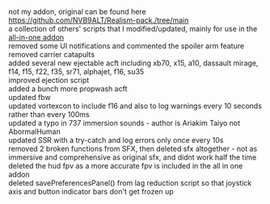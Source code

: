 not my addon, original can be found here https://github.com/NVB9ALT/Realism-pack./tree/main <br/>
a collection of others' scripts that I modified/updated, mainly for use in the [all-in-one addon](https://github.com/geofs-pilot/GeoFS-All-in-one-Addon/tree/main) <br/>
removed some UI notifications and commented the spoiler arm feature <br/>
removed carrier catapults <br/>
added several new ejectable acft including xb70, x15, a10, dassault mirage, f14, f15, f22, f35, sr71, alphajet, f16, su35 <br/>
improved ejection script <br/>
added a bunch more propwash acft <br/>
updated fbw <br/>
updated vortexcon to include f16 and also to log warnings every 10 seconds rather than every 100ms <br/>
updated a typo in 737 immersion sounds - author is Ariakim Taiyo not AbormalHuman <br/>
updated SSR with a try-catch and log errors only once every 10s <br/>
removed 2 broken functions from SFX, then deleted sfx altogether - not as immersive and comprehensive as original sfx, and didnt work half the time <br/>
deleted the hud fpv as a more accurate fpv is included in the all in one addon <br/>
deleted savePreferencesPanel() from lag reduction script so that joystick axis and button indicator bars don't get frozen up
